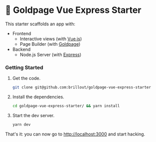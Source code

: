 # :rocket: Goldpage Vue Express Starter

This starter scaffolds an app with:
 - Frontend
   - Interactive views (with [Vue.js](https://github.com/vuejs/vue))
   - Page Builder (with [Goldpage](https://github.com/reframejs/goldpage))
 - Backend
   - Node.js Server (with [Express](https://github.com/expressjs/express))

### Getting Started

1. Get the code.
   ~~~bash
   git clone git@github.com:brillout/goldpage-vue-express-starter
   ~~~

2. Install the dependencies.
   ~~~bash
   cd goldpage-vue-express-starter/ && yarn install
   ~~~

2. Start the dev server.
   ~~~bash
   yarn dev
   ~~~

That's it: you can now go to [http://localhost:3000](http://localhost:3000) and start hacking.
